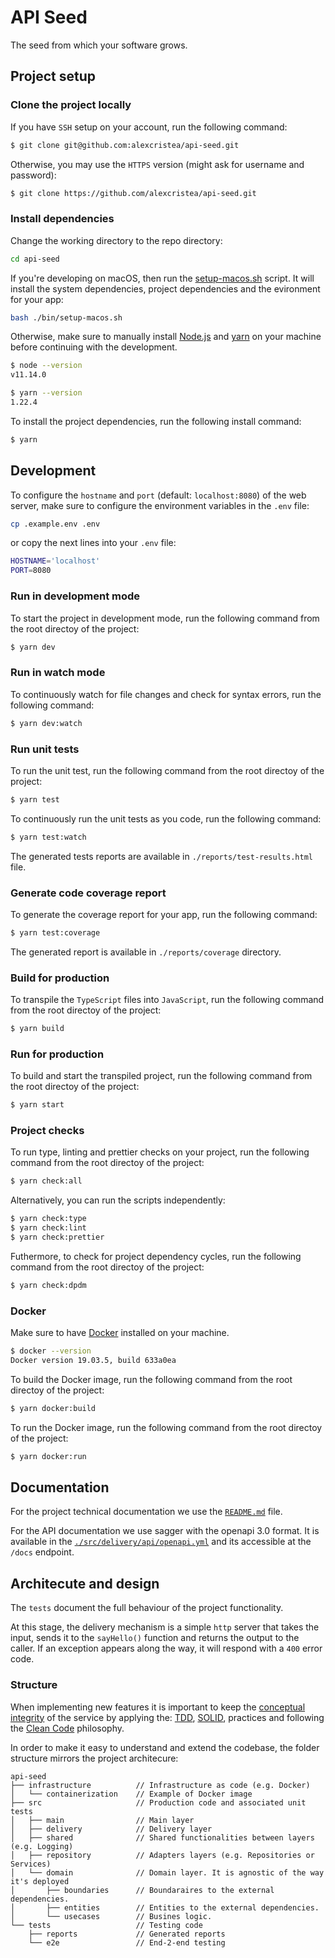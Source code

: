 # API Seed

The seed from which your software grows.
## Project setup

### Clone the project locally

If you have `SSH` setup on your account, run the following command:

```bash
$ git clone git@github.com:alexcristea/api-seed.git
```

Otherwise, you may use the `HTTPS` version (might ask for username and password):

```bash
$ git clone https://github.com/alexcristea/api-seed.git
```

### Install dependencies

Change the working directory to the repo directory:

```bash 
cd api-seed
```

If you're developing on macOS, then run the [setup-macos.sh](./bin/setup-macos.sh) script. It will install the system dependencies, project dependencies and the evironment for your app:

```bash
bash ./bin/setup-macos.sh
```

Otherwise, make sure to manually install [Node.js](https://nodejs.org) and [yarn](https://yarnpkg.com) on your machine before continuing with the development.

```bash
$ node --version
v11.14.0

$ yarn --version
1.22.4
```

To install the project dependencies, run the following install command:

```bash
$ yarn
```

## Development

To configure the `hostname` and `port` (default: `localhost:8080`) of the web server, make sure to configure the environment variables in the `.env` file:

```bash
cp .example.env .env
```

or copy the next lines into your `.env` file:

```bash
HOSTNAME='localhost'
PORT=8080
```

### Run in development mode

To start the project in development mode, run the following command from the root directoy of the project:

```bash
$ yarn dev
```

### Run in watch mode

To continuously watch for file changes and check for syntax errors, run the following command:

```bash
$ yarn dev:watch
```

### Run unit tests

To run the unit test, run the following command from the root directoy of the project:

```bash
$ yarn test
```

To continuously run the unit tests as you code, run the following command:

```bash
$ yarn test:watch
```

The generated tests reports are available in `./reports/test-results.html` file.

### Generate code coverage report

To generate the coverage report for your app, run the following command:

```bash
$ yarn test:coverage
```

The generated report is available in `./reports/coverage` directory.

### Build for production

To transpile the `TypeScript` files into `JavaScript`, run the following command from the root directoy of the project:

```bash
$ yarn build
```

### Run for production

To build and start the transpiled project, run the following command from the root directoy of the project:

```bash
$ yarn start
```

### Project checks

To run type, linting and prettier checks on your project, run the following command from the root directoy of the project:

```bash
$ yarn check:all
```

Alternatively, you can run the scripts independently:

```bash
$ yarn check:type
$ yarn check:lint
$ yarn check:prettier
```

Futhermore, to check for project dependency cycles, run the following command from the root directoy of the project:

```bash
$ yarn check:dpdm
```

### Docker

Make sure to have [Docker](https://docs.docker.com/get-started/) installed on your machine.

```bash
$ docker --version
Docker version 19.03.5, build 633a0ea
```

To build the Docker image, run the following command from the root directoy of the project:

```bash
$ yarn docker:build
```

To run the Docker image, run the following command from the root directoy of the project:

```bash
$ yarn docker:run
```

## Documentation

For the project technical documentation we use the [`README.md`](./README.md) file. 

For the API documentation we use sagger with the openapi 3.0 format. It is available in the [`./src/delivery/api/openapi.yml`](./src/delivery/api/openapi.yml) and its accessible at the `/docs` endpoint.

## Architecute and design

The `tests` document the full behaviour of the project functionality.

At this stage, the delivery mechanism is a simple `http` server that takes the input, sends it to the `sayHello()` function and returns the output to the caller. If an exception appears along the way, it will respond with a `400` error code.

### Structure

When implementing new features it is important to keep the [conceptual integrity](https://architecture.typepad.com/architecture_blog/2011/10/the-importance-of-conceptual-integrity.html) of the service by applying the: [TDD](https://en.wikipedia.org/wiki/Test-driven_development), [SOLID](https://en.wikipedia.org/wiki/SOLID), practices and following the [Clean Code](https://gist.github.com/wojteklu/73c6914cc446146b8b533c0988cf8d29) philosophy.

In order to make it easy to understand and extend the codebase, the folder structure mirrors the project architecure:

```
api-seed
├── infrastructure          // Infrastructure as code (e.g. Docker)
│   └── containerization    // Example of Docker image
├── src                     // Production code and associated unit tests
│   ├── main                // Main layer
│   ├── delivery            // Delivery layer
│   ├── shared              // Shared functionalities between layers (e.g. Logging)
│   ├── repository          // Adapters layers (e.g. Repositories or Services)
│   └── domain              // Domain layer. It is agnostic of the way it's deployed
│       ├── boundaries      // Boundaraires to the external dependencies.
│       ├── entities        // Entities to the external dependencies.
│       └── usecases        // Busines logic. 
└── tests                   // Testing code
    ├── reports             // Generated reports
    └── e2e                 // End-2-end testing
```
